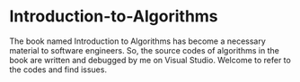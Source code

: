 # Introduction-to-Algorithms
The book named Introduction to Algorithms has become a necessary material to software engineers. So,  the source codes of algorithms in the book are written and debugged by me on Visual Studio.  Welcome to refer to the codes and find issues.
